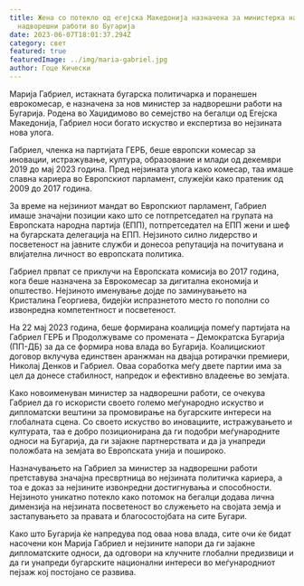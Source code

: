 ```yaml
---
title: Жена со потекло од егејска Македонија назначена за министерка на
  надворешни работи во Бугарија
date: 2023-06-07T18:01:37.294Z
category: свет
featured: true
featuredImage: ../img/maria-gabriel.jpg
author: Гоце Кически
---
```

Марија Габриел, истакната бугарска политичарка и поранешен еврокомесар, е назначена за нов министер за надворешни работи на Бугарија. Родена во Хаџидимово во семејство на бегалци од Егејска Македонија, Габриел носи богато искуство и експертиза во нејзината нова улога.

Габриел, членка на партијата ГЕРБ, беше европски комесар за иновации, истражување, култура, образование и млади од декември 2019 до мај 2023 година. Пред нејзината улога како комесар, таа имаше славна кариера во Европскиот парламент, служејќи како пратеник од 2009 до 2017 година.

За време на нејзиниот мандат во Европскиот парламент, Габриел имаше значајни позиции како што се потпретседател на групата на Европската народна партија (ЕПП), потпретседател на ЕПП жени и шеф на бугарската делегација на ЕПП. Нејзиното силно лидерство и посветеност на јавните служби и донесоа репутација на почитувана и влијателна личност во европската политика.

Габриел првпат се приклучи на Европската комисија во 2017 година, кога беше назначена за Еврокомесар за дигитална економија и општество. Нејзиното именување дојде по заминувањето на Кристалина Георгиева, бидејќи испразнетото место го пополни со извонредна компетентност и посветеност.

На 22 мај 2023 година, беше формирана коалиција помеѓу партијата на Габриел ГЕРБ и Продолжуваме со промената – Демократска Бугарија (ПП-ДБ) за да се формира нова влада во Бугарија. Коалицискиот договор вклучува единствен аранжман на двајца ротирачки премиери, Николај Денков и Габриел. Оваа соработка меѓу двете партии има за цел да донесе стабилност, напредок и ефективно владеење во земјата.

Како новоименуван министер за надворешни работи, се очекува Габриел да го искористи своето големо меѓународно искуство и дипломатски вештини за промовирање на бугарските интереси на глобалната сцена. Со своето искуство во иновациите, истражувањето и културата, таа е добро позиционирана да ги подобри меѓународните односи на Бугарија, да ги зајакне партнерствата и да ја унапреди положбата на земјата во Европската унија и пошироко.

Назначувањето на Габриел за министер за надворешни работи претставува значајна пресвртница во нејзината политичка кариера, а тоа е доказ за нејзините извонредни достигнувања и способности. Нејзиното уникатно потекло како потомок на бегалци додава лична димензија на нејзината посветеност во служењето на својата земја и застапувањето за правата и благосостојбата на сите Бугари.

Како што Бугарија ќе напредува под оваа нова влада, сите очи ќе бидат насочени кон Марија Габриел и нејзините напори да ги зајакне дипломатските односи, да одговори на клучните глобални предизвици и да ги унапреди бугарските национални интереси во меѓународниот пејзаж кој постојано се развива.